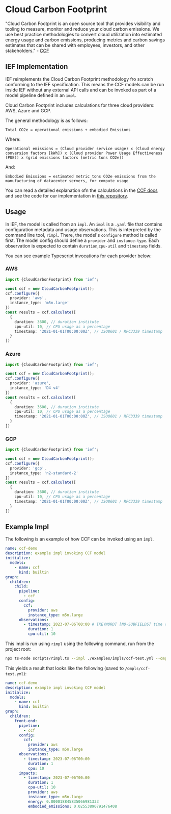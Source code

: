 # Cloud Carbon Footprint

"Cloud Carbon Footprint is an open source tool that provides visibility and tooling to measure, monitor and reduce your cloud carbon emissions. We use best practice methodologies to convert cloud utilization into estimated energy usage and carbon emissions, producing metrics and carbon savings estimates that can be shared with employees, investors, and other stakeholders." - [CCF](https://www.cloudcarbonfootprint.org/)

## IEF Implementation

IEF reimplements the Cloud Carbon Footprint methodology fro scratch conforming to the IEF specification. This means the CCF models can be run inside IEF without any external API calls and can be invoked as part of a model pipeline defined in an `impl`.

Cloud Carbon Footprint includes calculations for three cloud providers: AWS, Azure and GCP. 

The general methodology is as follows:

`Total CO2e = operational emissions + embodied Emissions`

Where:

`Operational emissions = (Cloud provider service usage) x (Cloud energy conversion factors [kWh]) x (Cloud provider Power Usage Effectiveness (PUE)) x (grid emissions factors [metric tons CO2e])`

And:

`Embodied Emissions = estimated metric tons CO2e emissions from the manufacturing of datacenter servers, for compute usage`

You can read a detailed explanation ofn the calculations in the [CCF docs](https://www.cloudcarbonfootprint.org/docs/methodology/) and see the code for our implementation in [this repository](../../src/lib/ccf/).

## Usage

In IEF, the model is called from an `impl`. An `impl` is a `.yaml` file that contains configuration metadata and usage observations. This is interpreted by the command line tool, `rimpl`. There, the model's `configure` method is called first. The model config should define a `provider` and `instance-type`. Each observation is expected to contain `duration`,`cpu-util` and `timestamp` fields.

You can see example Typescript invocations for each provider below:

### AWS

```typescript
import {CloudCarbonFootprint} from 'ief';

const ccf = new CloudCarbonFootprint();
ccf.configure({
  provider: 'aws',
  instance_type: 'm5n.large'
})
const results = ccf.calculate([
  {
    duration: 3600, // duration institute
    cpu-util: 10, // CPU usage as a percentage
    timestamp: '2021-01-01T00:00:00Z', // ISO8601 / RFC3339 timestamp
  }
])
```

### Azure

```typescript
import {CloudCarbonFootprint} from 'ief';

const ccf = new CloudCarbonFootprint();
ccf.configure({
  provider: 'azure',
  instance_type: 'D4 v4'
})
const results = ccf.calculate([
  {
    duration: 3600, // duration institute
    cpu-util: 10, // CPU usage as a percentage
    timestamp: '2021-01-01T00:00:00Z', // ISO8601 / RFC3339 timestamp
  }
])
```

### GCP

```typescript
import {CloudCarbonFootprint} from 'ief';

const ccf = new CloudCarbonFootprint();
ccf.configure({
  provider: 'gcp',
  instance_type: 'n2-standard-2'
})
const results = ccf.calculate([
  {
    duration: 3600, // duration institute
    cpu-util: 10, // CPU usage as a percentage
    timestamp: '2021-01-01T00:00:00Z', // ISO8601 / RFC3339 timestamp
  }
]) 
```

## Example Impl

The following is an example of how CCF can be invoked using an `impl`.

```yaml
name: ccf-demo
description: example impl invoking CCF model
initialize:
  models:
    - name: ccf
      kind: builtin
graph:
  children:
    child:
      pipeline:
        - ccf
      config:
        ccf:
          provider: aws
          instance_type: m5n.large
      observations:
        - timestamp: 2023-07-06T00:00 # [KEYWORD] [NO-SUBFIELDS] time when measurement occurred
          duration: 1
          cpu-util: 10
```

This impl is run using `rimpl` using the following command, run from the project root:

```sh
npx ts-node scripts/rimpl.ts --impl ./examples/impls/ccf-test.yml --ompl ./examples/ompls/ccf-test.yml
```

This yields a result that looks like the following (saved to `/ompls/ccf-test.yml`):

```yaml
name: ccf-demo
description: example impl invoking CCF model
initialize:
  models:
    - name: ccf
      kind: builtin
graph:
  children:
    front-end:
      pipeline:
        - ccf
      config:
        ccf:
          provider: aws
          instance_type: m5n.large
      observations:
        - timestamp: 2023-07-06T00:00
          duration: 1
          cpu: 10
      impacts:
        - timestamp: 2023-07-06T00:00
          duration: 1
          cpu-util: 10
          provider: aws
          instance_type: m5n.large
          energy: 0.000018845835066981333
          embodied_emissions: 0.02553890791476408
```